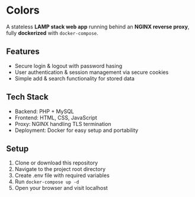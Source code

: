 # Colors

A stateless **LAMP stack web app** running behind an **NGINX reverse proxy**, fully **dockerized** with `docker-compose`.

## Features
- Secure login & logout with password hasing
- User authentication & session management via secure cookies
- Simple add & search functionality for stored data

## Tech Stack
- Backend: PHP + MySQL
- Frontend: HTML, CSS, JavaScript
- Proxy: NGINX handling TLS termination
- Deployment: Docker for easy setup and portability

## Setup
1. Clone or download this repository
2. Navigate to the project root directory
3. Create .env file with required variables
4. Run `docker-compose up -d`
5. Open your browser and visit localhost
